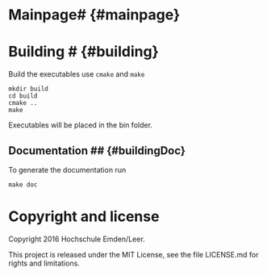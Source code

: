 # Mainpage#            {#mainpage}

# Building #            {#building}
Build the executables use `cmake` and `make`
~~~~~~~~~~~~~
mkdir build
cd build
cmake ..
make
~~~~~~~~~~~~~

Executables will be placed in the bin folder.

## Documentation ## {#buildingDoc}
To generate the documentation run
~~~~~~~~~~~~~
make doc
~~~~~~~~~~~~~


# Copyright and license
Copyright 2016 Hochschule Emden/Leer.

This project is released under the MIT License, see the file LICENSE.md for rights and limitations.
